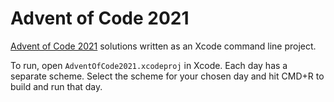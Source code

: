 # Advent of Code 2021
[Advent of Code 2021](https://adventofcode.com/2021) solutions written as an Xcode command line project.

To run, open `AdventOfCode2021.xcodeproj` in Xcode. Each day has a separate scheme. Select the scheme for your chosen day and hit CMD+R to build and run that day.
